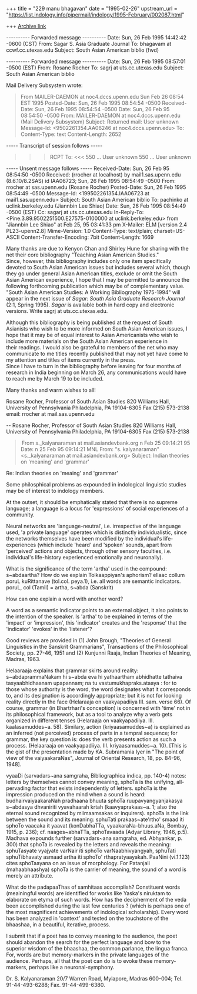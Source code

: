 +++
title = "229 manu bhagavan"
date = "1995-02-26"
upstream_url = "https://list.indology.info/pipermail/indology/1995-February/002087.html"

+++
[Archive link](https://list.indology.info/pipermail/indology/1995-February/002087.html)



---------- Forwarded message ----------
Date: Sun, 26 Feb 1995 14:42:42 -0600 (CST)
From: Sagar S. Asia Graduate Journal <sagrj at uts.cc.utexas.edu>
To: bhagavam at ccwf.cc.utexas.edu
Subject: South Asian American biblio (fwd)



---------- Forwarded message ----------
Date: Sun, 26 Feb 1995 08:57:01 -0500 (EST)
From: Rosane Rocher <rrocher at sas.upenn.edu>
To: sagrj at uts.cc.utexas.edu
Subject: South Asian American biblio


Mail Delivery Subsystem wrote:
>From MAILER-DAEMON at noc4.dccs.upenn.edu Sun Feb 26 08:54 EST 1995
Posted-Date: Sun, 26 Feb 1995 08:54:54 -0500
Received-Date: Sun, 26 Feb 1995 08:54:54 -0500
Date: Sun, 26 Feb 95 08:54:50 -0500
From: MAILER-DAEMON at noc4.dccs.upenn.edu (Mail Delivery Subsystem)
Subject: Returned mail: User unknown
Message-Id: <9502261354.AA06246 at noc4.dccs.upenn.edu>
To: <rrocher at sas.upenn.edu>
Content-Type: text
Content-Length: 2652

   ----- Transcript of session follows -----
>>> RCPT To:<sagarj at uts.cc.utexas.edu>
<<< 550 <sagarj at uts.cc.utexas.edu>... User unknown
550 <sagarj at uts.cc.utexas.edu>... User unknown

   ----- Unsent message follows -----
Received-Date: Sun, 26 Feb 95 08:54:50 -0500
Received: (rrocher at localhost) by mail1.sas.upenn.edu (8.6.10/8.2SAS)
        id IAA06723; Sun, 26 Feb 1995 08:54:49 -0500
From: rrocher at sas.upenn.edu (Rosane Rocher)
Posted-Date: Sun, 26 Feb 1995 08:54:49 -0500
Message-Id: <199502261354.IAA06723 at mail1.sas.upenn.edu>
Subject: South Asian American biblio
To: pachinko at uclink.berkeley.edu (Jiannbin Lee Shiao)
Date: Sun, 26 Feb 1995 08:54:49 -0500 (EST)
Cc: sagarj at uts.cc.utexas.edu
In-Reply-To: <Pine.3.89.9502251500.E27575-0100000 at uclink.berkeley.edu> from "Jiannbin Lee Shiao" at Feb 25, 95 03:41:33 pm
X-Mailer: ELM [version 2.4 PL23-upenn2.8]
Mime-Version: 1.0
Content-Type: text/plain; charset=US-ASCII
Content-Transfer-Encoding: 7bit
Content-Length: 1669      

Many thanks are due to Kenyon Chan and Shirley Hune for sharing with 
the net their core bibliography "Teaching Asian American Studies."  
Since, however, this bibliography includes only one item specifically 
devoted to South Asian American issues but includes several which, 
though they go under general Asian American titles, exclude or omit 
the South Asian American experience, I hope that I may be permitted 
to announce the following forthcoming publication which may be of 
complementary value.  "South Asian American Studies: A Working 
Bibliography 1975-1994" will appear in the next issue of _Sagar: 
South Asia Graduate Research Journal_ (2:1, Spring 1995).  _Sagar_ 
is available both in hard copy and electronic versions.  Write
sagrj at uts.cc.utexas.edu.  

Although this bibliography is being published at the request of South 
Asianists who wish to be more informed on South Asian American issues, 
I hope that it may be of equal interest to Asian Americanists who wish 
to include more materials on the South Asian American experience in  
their readings.  I would also be grateful to members of the net who 
may communicate to me titles recently published that may not yet have 
come to my attention and titles of items currently in the press.  
Since I have to turn in the bibliography before leaving for four 
months of research in India beginning on March 26, any communications 
would have to reach me by March 19 to be included.  

Many thanks and warm wishes to all!  

Rosane Rocher, Professor of South Asian Studies
820 Williams Hall, University of Pennsylvania
Philadelphia, PA 19104-6305
Fax (215) 573-2138
email: rrocher at mail.sas.upenn.edu



-- 
Rosane Rocher, Professor of South Asian Studies
820 Williams Hall, University of Pennsylvania
Philadelphia, PA 19104-6305
Fax (215) 573-2138





> From s._kalyanaraman at mail.asiandevbank.org n Feb 25 09:14:21 95
Date:  n 25 Feb 95 09:14:21 MNL
From: "s. kalyanaraman" <s._kalyanaraman at mail.asiandevbank.org>
Subject: Indian theories on 'meaning' and 'grammar'


Re: Indian theories on 'meaing' and 'grammar'

Some philosphical problems as expounded in indological linguistic studies may be
of interest to indology members.

At the outset, it should be emphatically stated that there is no supreme 
language; a language is a locus for  'expressions' of social experiences of a 
community. 

Neural networks are 'language-neutral', i.e. irrespective of the language used, 
'a private language' operates which is distinctly individualistic, since the 
networks themselves have been modified by the individual's life-experiences 
(which include 'heard' and 'spoken' sounds, apart from 'perceived' actions and 
objects, through other sensory faculties, i.e. individual's life-history 
experienced emotionally and neuronally). 

What is the significance of the term 'artha' used in the compound: s~abdaartha? 
How do we explain Tolkaappiyan's  aphorism? ellaac collum poruL kuRittanave 
(tol.col. peya.1), i.e. all words are semantic indicators. poruL, col (Tamil) = 
artha, s~abda (Sanskrit)

How can one explain a word with another word?

A word as a semantic indicator points to an external object, it also points to 
the intention of the speaker. Is 'artha' to be explained in terms of the 
'impact'  or 'impression', this 'indicator' creates and the 'response' that the 
'indicator'  'evokes' in the 'listener'? 

Good reviews are provided in  (1) John Brough, "Theories of General Linguistics 
in the Sanskrit Grammarians", Transactions of the Philosophical Society, pp. 
27-46, 1951 and (2)  Kunjunni Raaja, Indian Theories of Meaning, Madras, 1963.

Helaaraaja explains that grammar skirts around reality: s~abdaprammaNakam hi 
s~abda eva hi yathaartham abhidhatte tathaiva tasyaabhidhaanam upapannam; na tu 
vastumukhapraks.ataaya : for to those whose authority is the word, the word 
designates what it corresponds to, and its designation is accordingly 
appropriate; but it is not for looking reality directly in the face (Helaraaja 
on vaakyapadiiya III. sam. verse 66). Of course, grammar (in Bhartrhari's 
conception) is concerned with 'time' not in its philosophical framework, but as 
a tool to analyze why a verb gets organized in different tenses (Helaraaja on 
vaakyapadiiya. III. kaalasamuddes~a. 58). Similary, action (kriyaasamuddes~a) is
explained as an inferred  (not perceived)  process of parts in a tempral 
sequence; for grammar, the key question is: does the verb presents action as 
such a process. (Helaaraaja on vaakyapadiiya. III. kriyaasamuddes~a. 10). [This 
is the gist of the presentation made by KA. Subramania Iyer in "The point of 
view of the vaiyaakaraNas", Journal of Oriental Research, 18, pp. 84-96, 1948].

vyaaDi (sarvadars~ana samgraha, Bibliographica indica, pp. 140-4) notes: letters
by themselves cannot convey meaning, sphoTa is the unifying, all-pervading 
factor that exists independently of letters. sphoTa is the impression produced 
on the mind when a sound is heard: budhairvaiyaakaraNah pradhaana bhuuta sphoTa 
ruupavyangyanjakasya s~abdasya dhvaniriti vyavahaarah krtah (kaavyaprakaas~a. 1;
also the eternal sound recognized by miimaamsakas or inquirers). sphoTa is the 
link between the sound and its meaning: sphuTati prakaas~ate'rtho' smaad iti 
sphoTo vaacaka it yaavat (konDabhaTTa, vyaakaraNa-bhuus.aNa, Bombay, 1915, p. 
236); cf. naages~abhaTTa, sphoTavaada (Adyar Library, 1946, p.5). Madhava 
expounds further (sarvadars~ana samgraha, ed. Abhyankar, p. 300) that sphoTa is 
revealed by the letters and reveals the meaning: sphuTasyate vyajyate varNair 
iti sphoTo varNaabhivyangyah, sphuTati sphuTibhavaty asmaad artha iti sphoTo' 
rthapratyaayakah.  PaaNini (vi.1.123) cites sphoTaayana on an issue of 
morphology. For Patanjali (mahaabhaashya) sphoTa is the carrier of meaning, the 
sound of a word is merely an attribute.

What do the padapaaThas of samhitaas accomplish? Constituent words (meainingful 
words) are identified for works like Yaska's niruktam to elaborate on etyma of 
such words.  How has the decipherment of the veda been accomplished during the 
last few centuries ? (which is perhaps one of the most magnificent achievements 
of indological scholarship). Every word has been analyzed in 'context' and 
tested on the touchstone of the bhaashaa, in a beautiful, iterative, process.

I submit that if a poet has to convey meaning to the audience, the poet should 
abandon the search for the perfect language and bow to the superior wisdom of 
the bhaashaa, the common parlance, the lingua franca. For, words are but 
memory-markers in the private languages of the audience. Perhaps, all that the 
poet can do is to evoke these memory-markers, perhaps like a neuronal-symphony.

Dr. S. Kalyanaraman 20/7 Warren Road, Mylapore, Madras 600-004; 
Tel. 91-44-493-6288; Fax. 91-44-499-6380.







